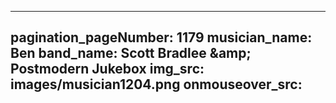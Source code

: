 ------
pagination_pageNumber: 1179
musician_name: Ben
band_name: Scott Bradlee &amp;amp; Postmodern Jukebox
img_src: images/musician1204.png
onmouseover_src: 
------